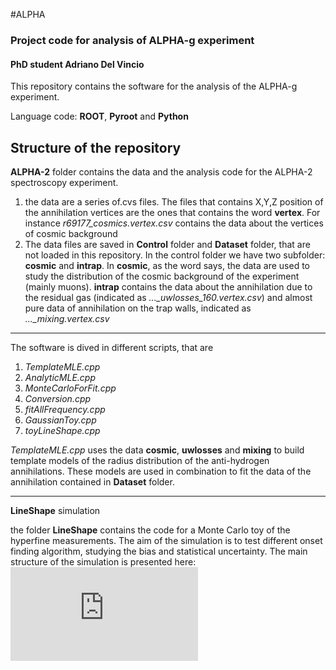 #ALPHA
### Project code for analysis of ALPHA-g experiment
#### PhD student Adriano Del Vincio


This repository contains the software for the analysis of the ALPHA-g experiment.

Language code: **ROOT**, **Pyroot** and **Python**

Structure of the repository
---
**ALPHA-2** folder contains the data and the analysis code for the ALPHA-2 spectroscopy experiment. 

1. the data are a series of.cvs files. The files that contains X,Y,Z position of the annihilation vertices are the ones that contains the word **vertex**. For instance *r69177_cosmics.vertex.csv* contains the data about the vertices of cosmic background
2. The data files are saved in **Control** folder and **Dataset** folder, that are not loaded in this repository. In the control folder we have two subfolder: **cosmic** and **intrap**. In **cosmic**, as the word says, the data are used to study the distribution of the cosmic background of the experiment (mainly muons). **intrap** contains the data about the annihilation due to the residual gas (indicated as *..._uwlosses_160.vertex.csv*) and almost pure data of annihilation on the trap walls, indicated as *..._mixing.vertex.csv*
---

The software is dived in different scripts, that are

1. *TemplateMLE.cpp*
2. *AnalyticMLE.cpp*
2. *MonteCarloForFit.cpp*
3. *Conversion.cpp*
4. *fitAllFrequency.cpp*
5. *GaussianToy.cpp*
6. *toyLineShape.cpp*

*TemplateMLE.cpp* uses the data **cosmic**, **uwlosses** and **mixing** to build template models of the radius distribution of the anti-hydrogen annihilations. These models are used in combination to fit the data of the annihilation contained in **Dataset** folder.

---
**LineShape** simulation

the folder **LineShape** contains the code for a Monte Carlo toy of the hyperfine measurements. The aim of the simulation is to test different onset finding algorithm, studying the bias and statistical uncertainty. The main structure of the simulation is presented here:
![alt text](https://github.com/Adrianodelvincio/ALPHA/blob/main/ALPHA-2/LineShape/Beamer/SimulationScheme.pdf)
